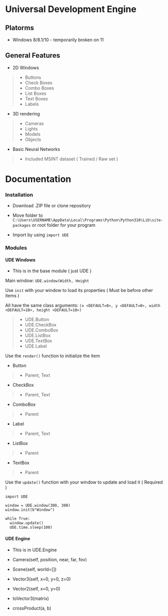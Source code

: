 # Universal Development Engine


## Platorms

* Windows 8/8.1/10 - temporarily broken on 11

## General Features

* 2D Windows

> * Buttons
> * Check Boxes
> * Combo Boxes
> * List Boxes
> * Text Boxes
> * Labels

* 3D rendering

> * Cameras
> * Lights
> * Models
> * Objects

* Basic Neural Networks

> * Included MSINT dataset ( Trained / Raw set )


# Documentation

### Installation

* Download .ZIP file or clone repository

* Move folder to `C:\Users\USERNAME\AppData\Local\Programs\Python\Python310\Lib\site-packages` or root folder for your program

* Import by using `import UDE`


### Modules

#### UDE Windows

* This is in the base module ( just UDE )

Main window: `UDE.window(Width, Height`

Use `init` with your window to load its properties ( Must be before other items )

All have the same class arguments: `(x <DEFAULT=0>, y <DEFAULT=0>, width <DEFAULT=10>, height <DEFAULT=10>)`

> * UDE.Button
> * UDE.CheckBox
> * UDE.ComboBox
> * UDE.ListBox
> * UDE.TextBox
> * UDE.Label

Use the `render()` function to initialize the item

* Button
> * Parent, Text

* CheckBox
> * Parent, Text

* ComboBox
> * Parent

* Label
> * Parent, Text

* ListBox
> * Parent

* TextBox
> * Parent


Use the `update()` function with your window to update and load it ( Required )

```
import UDE

window = UDE.window(300, 300)
window.init(b"Window")

while True:
  window.update()
  UDE.time.sleep(100)
```

#### UDE Engine

* This is in UDE.Engine

* Camera(self, position, near, far, fov)

* Scene(self, world=[])

* Vector3(self, x=0, y=0, z=0)

* Vector2(self, x=0, y=0)

* toVector3(matrix)

* crossProduct(a, b)

